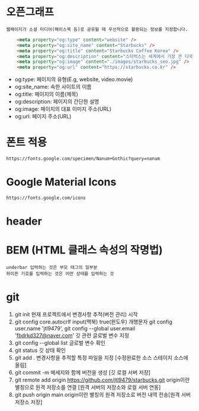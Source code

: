 
# 오픈그래프

    웹페이지가 소셜 미디어(페이스북 등)로 공유될 때 우선적으로 활용되는 정보를 지정합니다.

~~~html
    <meta property="og:type" content="website" />
    <meta property="og:site_name" content="Starbucks" />
    <meta property="og:title" content="Starbucks Coffee Korea" />
    <meta property="og:description" content="스타벅스는 세계에서 가장 큰 다국적 커피 전문점으로, 64개국에서 총 23,187개의 매점을 운영하고 있습니다." />
    <meta property="og:image" content="./images/starbucks_seo.jpg" />
    <meta property="og:url" content="https://starbucks.co.kr" />
~~~

* og:type: 페이지의 유형(E.g, website, video.movie)
* og:site_name: 속한 사이트의 이름
* og:title: 페이지의 이름(제목)
* og:description: 페이지의 간단한 설명
* og:image: 페이지의 대표 이미지 주소(URL)
* og:url: 페이지 주소(URL)



# 폰트 적용

    https://fonts.google.com/specimen/Nanum+Gothic?query=nanum

# Google Material Icons
    https://fonts.google.com/icons


# header

# BEM (HTML 클래스 속성의 작명법)

    underbar 입력하는 것은 부모 태그의 일부분
    하이픈 기호를 입력하는 것은 어떤 상태를 입력하는 것


# git

1. git init 현재 프로젝트에서 변경사항 추적(버전 관리) 시작
2. git config core.autocrlf input(맥북) true(윈도우) 개행문자 
   git config user.name 'jtl9479', 
   git config --global user.email 'fbdrkd327@naver.com' 
   깃 관련 글로벌 변수 지정
3. git config --global list
    글로벌 변수 확인
4. git status 깃 상태 확인
5. git add . 변경사항을 추적할 특정 파일을 지정 [수정완료한 소스 스테이지 소스에 올림]
6. git commit -m 메세지와 함께 버전을 생성 [깃 로컬 서버 저장]
7. git remote add origin https://github.com/jtl9479/starbucks.git
    origin이란 별칭으로 원격 저장소를 연결 [원격 서버의 저장소와 로컬 서버 연동]
8. git push origin main 
    origin이란 별칭의 원격 저장소로 버전 내역 전송[원격 서버 저장소 저장]

    


